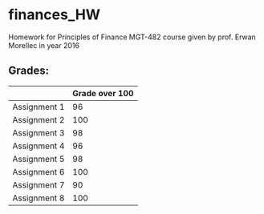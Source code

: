 # finances_HW
Homework for Principles of Finance MGT-482 course given by prof. Erwan Morellec in year 2016

## Grades: 

|              | Grade over 100|
|--------------|------|
| Assignment 1 | 96  | 
| Assignment 2 | 100 | 
| Assignment 3 | 98  |
| Assignment 4 | 96  |
| Assignment 5 | 98  |
| Assignment 6 | 100 |
| Assignment 7 | 90  |
| Assignment 8 | 100 |